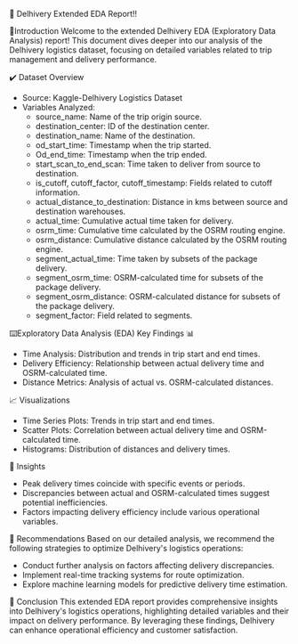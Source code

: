 🚚 Delhivery Extended EDA Report!!

💎Introduction
Welcome to the extended Delhivery EDA (Exploratory Data Analysis) report! This document dives deeper into our analysis of the Delhivery logistics dataset, focusing on detailed variables related to trip management and delivery performance.

✔️ Dataset Overview 
- Source: Kaggle-Delhivery Logistics Dataset
- Variables Analyzed:
  - source_name: Name of the trip origin source.
  - destination_center: ID of the destination center.
  - destination_name: Name of the destination.
  - od_start_time: Timestamp when the trip started.
  - Od_end_time: Timestamp when the trip ended.
  - start_scan_to_end_scan: Time taken to deliver from source to destination.
  - is_cutoff, cutoff_factor, cutoff_timestamp: Fields related to cutoff information.
  - actual_distance_to_destination: Distance in kms between source and destination warehouses.
  - actual_time: Cumulative actual time taken for delivery.
  - osrm_time: Cumulative time calculated by the OSRM routing engine.
  - osrm_distance: Cumulative distance calculated by the OSRM routing engine.
  - segment_actual_time: Time taken by subsets of the package delivery.
  - segment_osrm_time: OSRM-calculated time for subsets of the package delivery.
  - segment_osrm_distance: OSRM-calculated distance for subsets of the package delivery.
  - segment_factor: Field related to segments.

⌨️Exploratory Data Analysis (EDA)
 Key Findings 📊
- Time Analysis: Distribution and trends in trip start and end times.
- Delivery Efficiency: Relationship between actual delivery time and OSRM-calculated time.
- Distance Metrics: Analysis of actual vs. OSRM-calculated distances.

📈 Visualizations 
- Time Series Plots: Trends in trip start and end times.
- Scatter Plots: Correlation between actual delivery time and OSRM-calculated time.
- Histograms: Distribution of distances and delivery times.

🧐 Insights 
- Peak delivery times coincide with specific events or periods.
- Discrepancies between actual and OSRM-calculated times suggest potential inefficiencies.
- Factors impacting delivery efficiency include various operational variables.

🚀 Recommendations 
Based on our detailed analysis, we recommend the following strategies to optimize Delhivery's logistics operations:
- Conduct further analysis on factors affecting delivery discrepancies.
- Implement real-time tracking systems for route optimization.
- Explore machine learning models for predictive delivery time estimation.

🎯 Conclusion 
This extended EDA report provides comprehensive insights into Delhivery's logistics operations, highlighting detailed variables and their impact on delivery performance. By leveraging these findings, Delhivery can enhance operational efficiency and customer satisfaction.
